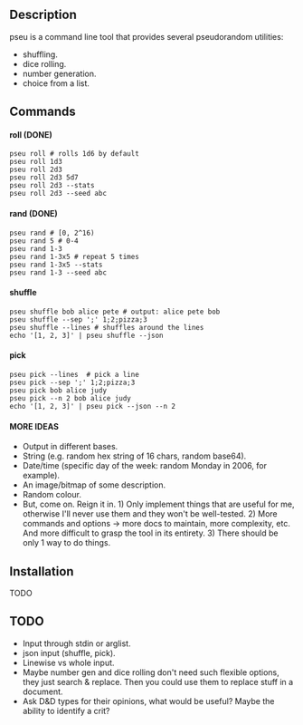 ## Description
pseu is a command line tool that provides several pseudorandom utilities:

* shuffling.
* dice rolling.
* number generation.
* choice from a list.

## Commands
#### roll (DONE)

```
pseu roll # rolls 1d6 by default
pseu roll 1d3
pseu roll 2d3
pseu roll 2d3 5d7
pseu roll 2d3 --stats
pseu roll 2d3 --seed abc
```

#### rand (DONE)

```
pseu rand # [0, 2^16)
pseu rand 5 # 0-4
pseu rand 1-3
pseu rand 1-3x5 # repeat 5 times
pseu rand 1-3x5 --stats
pseu rand 1-3 --seed abc
```

#### shuffle

```
pseu shuffle bob alice pete # output: alice pete bob
pseu shuffle --sep ';' 1;2;pizza;3
pseu shuffle --lines # shuffles around the lines
echo '[1, 2, 3]' | pseu shuffle --json
```

#### pick

```
pseu pick --lines  # pick a line
pseu pick --sep ';' 1;2;pizza;3
pseu pick bob alice judy
pseu pick --n 2 bob alice judy
echo '[1, 2, 3]' | pseu pick --json --n 2
```

#### MORE IDEAS
* Output in different bases.
* String (e.g. random hex string of 16 chars, random base64).
* Date/time (specific day of the week: random Monday in 2006, for example).
* An image/bitmap of some description.
* Random colour.
* But, come on. Reign it in. 1) Only implement things that are useful for me, otherwise I'll never use them and they won't be well-tested. 2) More commands and options -> more docs to maintain, more complexity, etc. And more difficult to grasp the tool in its entirety. 3) There should be only 1 way to do things.

## Installation
TODO

## TODO
* Input through stdin or arglist.
* json input (shuffle, pick).
* Linewise vs whole input.
* Maybe number gen and dice rolling don't need such flexible options, they just search & replace. Then you could use them to replace stuff in a document.
* Ask D&D types for their opinions, what would be useful? Maybe the ability to identify a crit?

